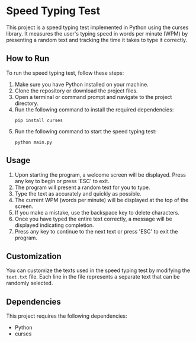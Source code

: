 # Speed Typing Test

This project is a speed typing test implemented in Python using the curses library. It measures the user's typing speed in words per minute (WPM) by presenting a random text and tracking the time it takes to type it correctly.

## How to Run

To run the speed typing test, follow these steps:

1. Make sure you have Python installed on your machine.
2. Clone the repository or download the project files.
3. Open a terminal or command prompt and navigate to the project directory.
4. Run the following command to install the required dependencies:
   ```
   pip install curses
   ```
5. Run the following command to start the speed typing test:
   ```
   python main.py
   ```

## Usage

1. Upon starting the program, a welcome screen will be displayed. Press any key to begin or press 'ESC' to exit.
2. The program will present a random text for you to type.
3. Type the text as accurately and quickly as possible.
4. The current WPM (words per minute) will be displayed at the top of the screen.
5. If you make a mistake, use the backspace key to delete characters.
6. Once you have typed the entire text correctly, a message will be displayed indicating completion.
7. Press any key to continue to the next text or press 'ESC' to exit the program.

## Customization

You can customize the texts used in the speed typing test by modifying the `text.txt` file. Each line in the file represents a separate text that can be randomly selected.

## Dependencies

This project requires the following dependencies:

- Python
- curses
